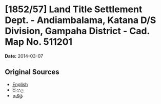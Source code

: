 # [1852/57] Land Title Settlement Dept. - Andiambalama, Katana D/S Division, Gampaha District - Cad. Map No. 511201

**Date:** 2014-03-07

## Original Sources

- [English](https://documents.gov.lk/view/extra-gazettes/2014/3/1852-57_E.pdf)
- [සිංහල](https://documents.gov.lk/view/extra-gazettes/2014/3/1852-57_S.pdf)
- [தமிழ்](https://documents.gov.lk/view/extra-gazettes/2014/3/1852-57_T.pdf)
